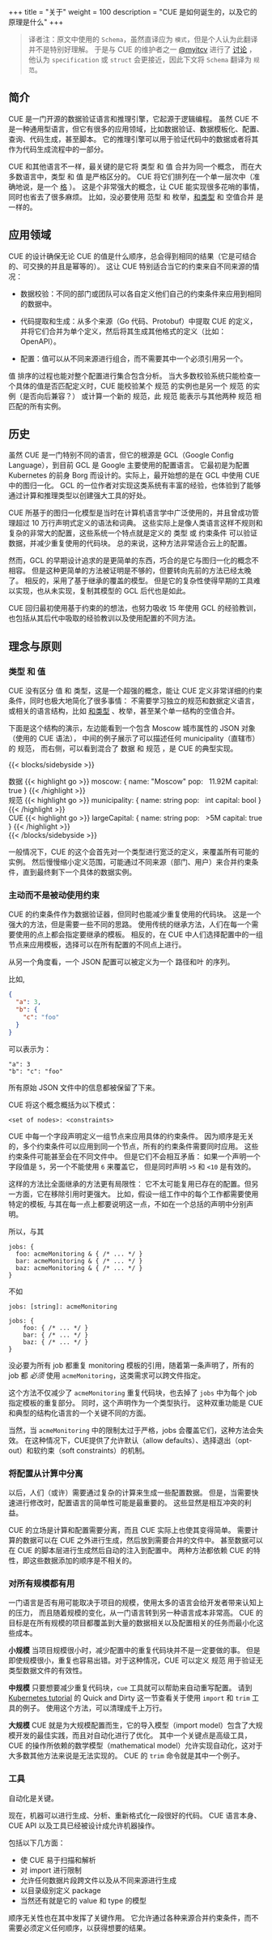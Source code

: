 +++
title = "关于"
weight = 100
description = "CUE 是如何诞生的，以及它的原理是什么"
+++

> 译者注：原文中使用的 `Schema`，虽然直译应为 `模式`，但是个人认为此翻译并不是特别好理解。
> 于是与 CUE 的维护者之一 [@myitcv](https://github.com/myitcv) 进行了 [讨论](https://cuelang.slack.com/archives/C032M6T7WAG/p1645762537397239) ，
> 他认为 `specification` 或 `struct` 会更接近，因此下文将 `Schema` 翻译为 `规范`。

## 简介

CUE 是一门开源的数据验证语言和推理引擎，它起源于逻辑编程。
虽然 CUE 不是一种通用型语言，但它有很多的应用领域，比如数据验证、数据模板化、配置、查询、代码生成，甚至脚本。
它的推理引擎可以用于验证代码中的数据或者将其作为代码生成流程中的一部分。

CUE 和其他语言不一样，最关键的是它将 类型 和 值 合并为同一个概念，
而在大多数语言中，类型 和 值 是严格区分的。
CUE 将它们排列在一个单一层次中（准确地说，是一个 [格](https://zh.wikipedia.org/wiki/%E6%A0%BC_(%E6%95%B0%E5%AD%A6)) ）。
这是个非常强大的概念，让 CUE 能实现很多花哨的事情，同时也省去了很多麻烦。
比如，没必要使用 范型 和 枚举，[和类型](https://en.wikipedia.org/wiki/Tagged_union) 和 空值合并 是一样的。

## 应用领域

CUE 的设计确保无论 CUE 的值是什么顺序，总会得到相同的结果（它是可结合的、可交换的并且是幂等的）。
这让 CUE 特别适合当它的约束来自不同来源的情况：

- 数据校验：不同的部门或团队可以各自定义他们自己的约束条件来应用到相同的数据中。

- 代码提取和生成：从多个来源（Go 代码、Protobuf）中提取 CUE 的定义，并将它们合并为单个定义，然后将其生成其他格式的定义（比如： OpenAPI）。

- 配置：值可以从不同来源进行组合，而不需要其中一个必须引用另一个。

值 排序的过程也能对整个配置进行集合包含分析。
当大多数校验系统只能检查一个具体的值是否匹配定义时，CUE 能校验某个 规范 的实例也是另一个 规范 的实例（是否向后兼容？）
或计算一个新的 规范，此 规范 能表示与其他两种 规范 相匹配的所有实例。

## 历史

虽然 CUE 是一门特别不同的语言，但它的根源是 GCL（Google Config Language），到目前 GCL 是 Google 主要使用的配置语言。
它最初是为配置 Kubernetes 的前身 Borg 而设计的。实际上，最开始想的是在 GCL 中使用 CUE 中的图归一化。
GCL 的一位作者对实现这类系统有丰富的经验，也体验到了能够通过计算和推理类型以创建强大工具的好处。

CUE 所基于的图归一化模型是当时在计算机语言学中广泛使用的，并且曾成功管理超过 10 万行声明式定义的语法和词典。
这些实际上是像人类语言这样不规则和复杂的非常大的配置，这些系统一个特点就是定义的 类型 或 约束条件 可以验证数据，并减少重复使用的代码块。
总的来说，这种方法非常适合云上的配置。 

然而，GCL 的早期设计追求的是更简单的东西，巧合的是它与图归一化的概念不相容。
但是这种更简单的方法被证明是不够的，但要转向先前的方法已经太晚了。
相反的，采用了基于继承的覆盖的模型。
但是它的复杂性使得早期的工具难以实现，也从未实现，复制其模型的 GCL 后代也是如此。

CUE 回归最初使用基于约束的的想法，也努力吸收 15 年使用 GCL 的经验教训，
也包括从其后代中吸取的经验教训以及使用配置的不同方法。

## 理念与原则

### 类型 和 值

CUE 没有区分 值 和 类型，这是一个超强的概念，能让 CUE 定义非常详细的约束条件，同时也极大地简化了很多事情：
不需要学习独立的规范和数据定义语言，或相关的语言结构，比如 [和类型](https://en.wikipedia.org/wiki/Tagged_union) 、枚举，甚至某个单一结构的空值合并。

下面是这个结构的演示，左边能看到一个包含 Moscow 城市属性的 JSON 对象（使用的 CUE 语法），
中间的例子展示了可以描述任何 municipality（直辖市） 的 规范，
而右侧，可以看到混合了 数据 和 规范 ，是 CUE 的典型实现。

{{< blocks/sidebyside >}}
<div class="col">
数据
{{< highlight go >}}
moscow: {
  name:    "Moscow"
  pop:     11.92M
  capital: true
}
{{< /highlight >}}
</div>

<div class="col">
规范
{{< highlight go >}}
municipality: {
  name:    string
  pop:     int
  capital: bool
}
{{< /highlight >}}
</div>

<div class="col">
CUE
{{< highlight go >}}
largeCapital: {
  name:    string
  pop:     >5M
  capital: true
}
{{< /highlight >}}
</div>
{{< /blocks/sidebyside >}}

一般情况下，CUE 的这个会首先对一个类型进行宽泛的定义，来覆盖所有可能的实例。
然后慢慢缩小定义范围，可能通过不同来源（部门、用户）来合并约束条件，直到最终剩下一个具体的数据实例。

### 主动而不是被动使用约束

CUE 的约束条件作为数据验证器，但同时也能减少重复使用的代码块。
这是一个强大的方法，但是需要一些不同的思路。
使用传统的继承方法，人们在每一个需要使用的点上都会指定要继承的模板。
相反的，在 CUE 中人们选择配置中的一组节点来应用模板，选择可以在所有配置的不同点上进行。

从另一个角度看，一个 JSON 配置可以被定义为一个 路径和叶 的序列。

比如,

```json
{
  "a": 3,
  "b": {
    "c": "foo"
  }
}
```

可以表示为：

```
"a": 3
"b": "c": "foo"
```

所有原始 JSON 文件中的信息都被保留了下来。

CUE 将这个概念概括为以下模式：

```
<set of nodes>: <constraints>
```

CUE 中每一个字段声明定义一组节点来应用具体的约束条件。
因为顺序是无关的，多个约束条件可以应用到同一个节点，所有的约束条件需要同时应用。
这些约束条件可能甚至会在不同文件中。
但是它们不会相互矛盾：
如果一个声明一个字段值是 `5`，另一个不能使用 `6` 来覆盖它，
但是同时声明 `>5` 和 `<10` 是有效的。

这样的方法比全面继承的方法更有局限性：
它不太可能复用已存在的配置。但另一方面，它在移除引用时更强大。
比如，假设一组工作中的每个工作都需要使用特定的模板,
与其在每一点上都要说明这一点，不如在一个总括的声明中分别声明。

所以，与其
```
jobs: {
  foo: acmeMonitoring & { /* ... */ }
  bar: acmeMonitoring & { /* ... */ }
  baz: acmeMonitoring & { /* ... */ }
}
```

不如

```
jobs: [string]: acmeMonitoring

jobs: {
    foo: { /* ... */ }
    bar: { /* ... */ }
    baz: { /* ... */ }
}
```

没必要为所有 job 都重复 monitoring 模板的引用，随着第一条声明了，所有的 job 都 _必须_ 使用 `acmeMonitoring`，这类需求可以跨文件指定。

这个方法不仅减少了 `acmeMonitoring` 重复代码块，也去掉了 `jobs` 中为每个 job 指定模板的重复部分。
同时，这个声明作为一个类型执行。
这种双重功能是 CUE 和典型的结构化语言的一个关键不同的方面。

当然，当 `acmeMonitoring` 中的限制太过于严格，jobs 会覆盖它们，这种方法会失效。
在这种情况下，CUE提供了允许默认（allow defaults）、选择退出（opt-out）和软约束（soft constraints）的机制。

### 将配置从计算中分离

以后，人们（或许）需要通过复杂的计算来生成一些配置数据。
但是，当需要快速进行修改时，配置语言的简单性可能是最重要的。
这些显然是相互冲突的利益。

CUE 的立场是计算和配置需要分离，而且 CUE 实际上也使其变得简单。
需要计算的数据可以在 CUE 之外进行生成，然后放到需要合并的文件中。
甚至数据可以在 CUE 的脚本层进行生成然后自动的注入到配置中。
两种方法都依赖 CUE 的特性，即这些数据添加的顺序是不相关的。

### 对所有规模都有用

一门语言是否有用可能取决于项目的规模，使用太多的语言会给开发者带来认知上的压力，
而且随着规模的变化，从一门语言转到另一种语言成本非常高。
CUE 的目标是在所有规模的项目都覆盖到大量的数据相关以及配置相关的任务而最小化这些成本。

**小规模**
当项目规模很小时，减少配置中的重复代码块并不是一定要做的事。
但是即使规模很小，重复也容易出错。对于这种情况，CUE 可以定义 规范 用于验证无类型数据文件的有效性。

**中规模**
只要想要减少重复代码块，`cue` 工具就可以帮助来自动重写配置。
请到 [Kubernetes tutorial](/docs/tutorials/kubernetes) 的 Quick and Dirty 
这一节查看关于使用 `import` 和 `trim` 工具的例子。
使用这个方法，可以清理成千上万行。

**大规模**
CUE 就是为大规模配置而生，它的导入模型（import model）包含了大规模开发的最佳实践，而且对自动化进行了优化。
其中一个关键点是高级工具，CUE 的操作所依赖的数学模型（mathematical model）允许实现自动化，这对于大多数其他方法来说是无法实现的。
CUE 的 `trim` 命令就是其中一个例子。

### 工具 

自动化是关键。

现在，机器可以进行生成、分析、重新格式化一段很好的代码。
CUE 语言本身、CUE API 以及工具已经被设计成允许机器操作。

包括以下几方面：

- 使 CUE 易于扫描和解析
- 对 import 进行限制
- 允许任何数据片段跨文件以及从不同来源进行生成
- 以目录级别定义 package
- 当然还有就是它的 value 和 type 的模型

顺序无关性也在其中发挥了关键作用。
它允许通过各种来源合并约束条件，而不需要必须定义任何顺序，以获得想要的结果。

<!-- something about this?
Not turing complete.
Run in contexts where cost is hard to attribute.
Easier to make claims about termination (smart contracts).
-->
